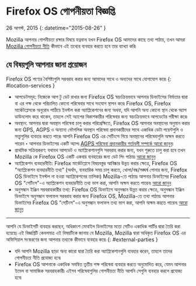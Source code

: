 ﻿# Firefox OS গোপনীয়তা বিজ্ঞপ্তি

26 আগস্ট, 2015
{: datetime="2015-08-26" }

Mozilla আপনার গোপনীয়তা রক্ষার বিষয়ে যত্নবান৷ যখন Firefox OS আমাদের কাছে তথ্য পাঠায়, তখন আমরা [Mozilla গোপনীয়তা নীতি](https://www.mozilla.org/privacy/) কীভাবে এই তথ্যের ব্যবহার করতে হবে তার ব্যাখ্যা করি৷

## যে বিষয়গুলি আপনার জানা প্রয়োজন

Firefox OS পণ্যের বৈশিষ্ট্যগুলি সরবরাহ করার জন্য আমাদের সাথে ও অন্যদের সাথে যোগাযোগ করে৷
{: #location-services }

* আপডেটসমূহ: নিজেকে আপ টু ডেট রাখার জন্য Firefox OS স্বয়ংক্রিয়ভাবে আপনার ডিভাইসের নির্মাতার দ্বারা বা এর পক্ষ থেকে পরিচালিত কোনো পরিষেবার সাথে সংযোগ স্থাপন করে৷ Firefox OS, Firefox মার্কেটপ্লেসকে অনুরোধ পাঠিয়ে ইনস্টল করা অ্যাপ্লিকেশনের জন্য অথবা, যদি আপনি অন্য কোনো স্থান থেকে অ্যাপ ডাউনলোদ করে থাকেন, তাহলে সেই অ্যাপের বিকাশকারীর পরিষেবার জন্য স্বয়ংক্রিয়ভাবে আপডেটের পরীক্ষা করে৷
* অবস্থান: আপনার দ্বারা অবস্থান পরিষেবা চালু করার পরিপ্রেক্ষিতে, Firefox OS আপনার অবস্থানের অনুমান করার জন্য GPS, AGPS ও অন্যান্য ভৌগলিক অবস্থান পরিষেবা প্রদানকারীদের সাথে একাধিক ডেটা পয়েন্টগুলি ও সত্ত্বাগুলির ব্যবহার করতে পারে৷ আপনি Firefox OS এর সেটিংসে গিয়ে অবস্থানের পরিষেবাগুলি অক্ষম করতে পারেন・আপনার ডিভাইসের একটি অ্যাপ৷ [AGPS পরিষেবা প্রদানকারীর শর্তাবলী সম্পর্কে আরো জানুন](https://wiki.mozilla.org/Firefox_OS/AGPS_service_provider_terms)৷
* প্রাথমিক সক্রিয়করণ: যথাযথ আপডেট ও অ্যাপ্লিকেশানগুলি সরবরাহ করার জন্য, যখন শুরুতে চালু করা হবে তখন Mozilla কে Firefox OS একটি একবার ব্যবহারের জন্য ডেট পিং পাঠায়৷ [আরো জানুন](https://wiki.mozilla.org/FirefoxOS/Metrics)
* অ্যাপ্লিকেশন ব্যবহারনীতি: Firefox মার্কেটপ্লেসে বিষয়বস্তুর আবিষ্কার উন্নত করার ক্ষেত্রে, Firefox OS "অ্যাপ্লিকেশন ব্যবহারনীতি তথ্য" (অর্থাৎ, ব্যবহারিক সময় চালু করতে, খোলা/বন্ধ/সঙ্ঘর্ষ গোনার জন্য, Firefox OS ডিভাইসে ইনস্টল না হওয়া অ্যাপ্লিকেশনের তালিকা) Mozilla-তে পাঠায়৷ আপনার ডিভাইসের Firefox OS "সেটিংস"-এ অ্যাপ্লিকেশন ব্যবহারনীতি তথ্য ভাগ করা, আপনি অক্ষম করতে পারেন৷ [আরো জানুন](https://wiki.mozilla.org/FirefoxOS/Metrics/App_Usage)
* অনুসন্ধান ইঞ্জিন সরবরাহকারীর তথ্য: Firefox OS ডিভাইসে অনুসন্ধান উন্নত করার ক্ষেত্রে, অনুসন্ধান ইঞ্জিন ডিভাইসে অনুসন্ধান ফলাফল সরবরাহ করার জন্য Firefox OS, Mozilla-তে তথ্য পাঠায়৷ আপনার ডিভাইসের Firefox OS "সেটিংস"-এ অনুসন্ধান ফলাফল তথ্য ভাগ করা, আপনি অক্ষম করতে পারেন৷ [আরো জানুন](https://wiki.mozilla.org/FirefoxOS/Metrics/App_Usage)

---------------------------------------

আপনি যে ডিভাইসটি ব্যবহার করছেন, অধিকাংশ মোবাইল ডিভাইসের মতো সেটিও একাধিক পার্টির দ্বারা তৈরি করা হয়েছে৷ এই বিজ্ঞপ্তিটি কেবলমাত্র এই বিষয়টিকে জানায় যে Mozilla, Mozilla দ্বারা অধিকৃত Firefox OS এর অফিসিয়াল সংস্করণের জন্য আপনার তথ্যকে কীভাবে ব্যবহার করে৷
{: #external-parties }

* যদি আপনি Mozilla ছাড়া অন্য কারো দ্বারা তৈরি করা অ্যাপ্লিকেশানগুলি ব্যবহার করেন, তাহলে তাদের গোপনীয়তা নীতি প্রযোজ্য হবে৷
* Firefox OS আপনাকে একাধিক সমন্বিত তৃতীয় পক্ষ পরিষেবা ব্যবহার করতে অনুমোদিত করে, যেমন আপনার ইমেল বা সামাজিক সরবরাহকারী৷ এইসব পরিষেবাগুলির গোপনীয়তা নীতি আপনি সেগুলি ব্যবহার করলে প্রযোজ্য হবে৷ 
